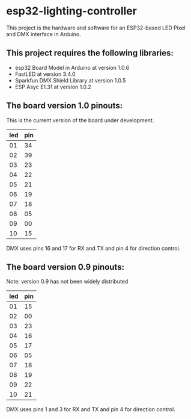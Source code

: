 # esp32-lighting-controller
This project is the hardware and software for an ESP32-based LED Pixel and DMX interface in Arduino.

## This project requires the following libraries:
* esp32 Board Model in Arduino at version 1.0.6
* FastLED at version 3.4.0
* Sparkfun DMX Shield Library at version 1.0.5
* ESP Asyc E1.31 at version 1.0.2


## The board version 1.0 pinouts:
This is the current version of the board under development.

| led  | pin |
| ------------- | ------------- |
| 01  | 34  |
| 02  | 39  |
| 03  | 23  |
| 04  | 22  |
| 05  | 21  |
| 06  | 19  |
| 07  | 18  |
| 08  | 05  |
| 09  | 00  |
| 10  | 15  |

DMX uses pins 16 and 17 for RX and TX and pin 4 for direction control.

## The board version 0.9 pinouts:
Note: version 0.9 has not been widely distributed

| led  | pin |
| ------------- | ------------- |
| 01  | 15  |
| 02  | 00  |
| 03  | 23  |
| 04  | 16  |
| 05  | 17  |
| 06  | 05  |
| 07  | 18  |
| 08  | 19  |
| 09  | 22  |
| 10  | 21  |

DMX uses pins 1 and 3 for RX and TX and pin 4 for direction control.

